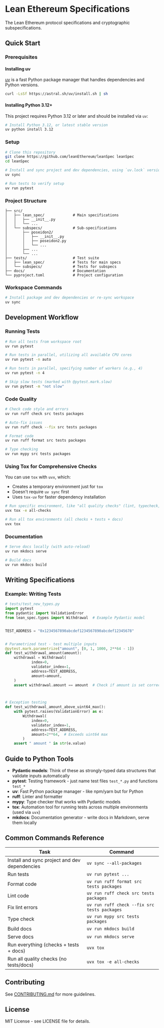 # Lean Ethereum Specifications

The Lean Ethereum protocol specifications and cryptographic subspecifications.

## Quick Start

### Prerequisites

#### Installing uv

[uv](https://github.com/astral-sh/uv) is a fast Python package manager that handles dependencies and Python versions.

```bash
curl -LsSf https://astral.sh/uv/install.sh | sh
````

#### Installing Python 3.12+

This project requires Python 3.12 or later and should be installed via `uv`:

```bash
# Install Python 3.12, or latest stable version
uv python install 3.12
```

### Setup

```bash
# Clone this repository
git clone https://github.com/leanEthereum/leanSpec leanSpec
cd leanSpec

# Install and sync project and dev dependencies, using `uv.lock` versions
uv sync

# Run tests to verify setup
uv run pytest
```

### Project Structure

```
├── src/
│   ├── lean_spec/             # Main specifications
│   │   ├── __init__.py
│   │   └── ...
│   └── subspecs/              # Sub-specifications
│       ├── poseidon2/
│       │   ├── __init__.py
│       │   ├── poseidon2.py
│       │   └── ...
│       ├── ...
│       └── ...
├── tests/                     # Test suite
│   ├── lean_spec/             # Tests for main specs
│   └── subspecs/              # Tests for subspecs
├── docs/                      # Documentation
└── pyproject.toml             # Project configuration
```

### Workspace Commands

```bash
# Install package and dev dependencies or re-sync workspace
uv sync
```

## Development Workflow

### Running Tests

```bash
# Run all tests from workspace root
uv run pytest

# Run tests in parallel, utilizing all available CPU cores
uv run pytest -n auto

# Run tests in parallel, specifying number of workers (e.g., 4)
uv run pytest -n 4

# Skip slow tests (marked with @pytest.mark.slow)
uv run pytest -m "not slow"
```

### Code Quality

```bash
# Check code style and errors
uv run ruff check src tests packages

# Auto-fix issues
uv run ruff check --fix src tests packages

# Format code
uv run ruff format src tests packages

# Type checking
uv run mypy src tests packages
```

### Using Tox for Comprehensive Checks

You can use `tox` with `uvx`, which:
* Creates a temporary environment just for `tox`
* Doesn't require `uv sync` first
* Uses `tox-uv` for faster dependency installation

```bash
# Run specific environment, like "all quality checks" (lint, typecheck, spellcheck)
uvx tox -e all-checks

# Run all tox environments (all checks + tests + docs)
uvx tox
```

### Documentation

```bash
# Serve docs locally (with auto-reload)
uv run mkdocs serve

# Build docs
uv run mkdocs build
```

## Writing Specifications

### Example: Writing Tests

```python
# tests/test_new_types.py
import pytest
from pydantic import ValidationError
from lean_spec.types import Withdrawal  # Example Pydantic model


TEST_ADDRESS = "0x1234567890abcdef1234567890abcdef12345678"


# Parametrized test - test multiple inputs
@pytest.mark.parametrize("amount", [0, 1, 1000, 2**64 - 1])
def test_withdrawal_amount(amount):
    withdrawal = Withdrawal(
            index=0,
            validator_index=1,
            address=TEST_ADDRESS,
            amount=amount,
    )
    assert withdrawal.amount == amount  # Check if amount is set correctly



# Exception testing
def test_withdrawal_amount_above_uint64_max():
    with pytest.raises(ValidationError) as e:
        Withdrawal(
            index=0,
            validator_index=1,
            address=TEST_ADDRESS,
            amount=2**64,  # Exceeds uint64 max
        )
    assert " amount " in str(e.value)
```

## Guide to Python Tools

- **Pydantic models**: Think of these as strongly-typed data structures that validate inputs automatically
- **pytest**: Testing framework - just name test files `test_*.py` and functions `test_*`
- **uv**: Fast Python package manager - like npm/yarn but for Python
- **ruff**: Linter and formatter
- **mypy**: Type checker that works with Pydantic models
- **tox**: Automation tool for running tests across multiple environments (used via `uvx`)
- **mkdocs**: Documentation generator - write docs in Markdown, serve them locally

## Common Commands Reference

| Task                                          | Command                                       |
|-----------------------------------------------|-----------------------------------------------|
| Install and sync project and dev dependencies | `uv sync --all-packages`                      |
| Run tests                                     | `uv run pytest ...`                           |
| Format code                                   | `uv run ruff format src tests packages`       |
| Lint code                                     | `uv run ruff check src tests packages`        |
| Fix lint errors                               | `uv run ruff check --fix src tests packages`  |
| Type check                                    | `uv run mypy src tests packages`              |
| Build docs                                    | `uv run mkdocs build`                         |
| Serve docs                                    | `uv run mkdocs serve`                         |
| Run everything (checks + tests + docs)        | `uvx tox`                                     |
| Run all quality checks (no tests/docs)        | `uvx tox -e all-checks`                       |


## Contributing

See [CONTRIBUTING.md](CONTRIBUTING.md) for more guidelines.

## License

MIT License - see LICENSE file for details.
